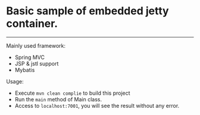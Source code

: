 # Basic sample of embedded jetty container.
***
Mainly used framework:
* Spring MVC
* JSP & jstl support
* Mybatis

Usage:
* Execute `mvn clean complie` to build this project
* Run the `main` method of Main class.
* Access to `localhost:7001`, you will see the result without any error.